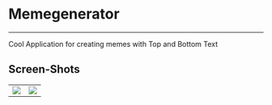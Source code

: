 # Memegenerator
--------------

 Cool Application for creating memes with Top and Bottom Text
 
 
 Screen-Shots
--------------
 
 <table>
    <tr>
     <td><img src="https://cloud.githubusercontent.com/assets/22375731/24271554/9bbe20ac-103f-11e7-8604-37a514211031.png"></td>
     <td><img src="https://cloud.githubusercontent.com/assets/22375731/24271555/9bc2704e-103f-11e7-8eb3-6827d8da1c9d.png"></td>
    </tr>
  </table>
 

